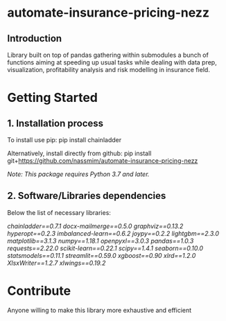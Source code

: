 # automate-insurance-pricing-nezz

## Introduction
Library built on top of pandas gathering within submodules a bunch of functions aiming at speeding up usual tasks while dealing with data prep, visualization, profitability analysis and risk modelling in insurance field.


# Getting Started

## 1.	Installation process

To install use pip: pip install chainladder

Alternatively, install directly from github: pip install git+https://github.com/nassmim/automate-insurance-pricing-nezz

*Note: This package requires Python 3.7 and later.*

## 2.	Software/Libraries dependencies

Below the list of necessary libraries:

*chainladder==0.7.1
docx-mailmerge==0.5.0
graphviz==0.13.2
hyperopt==0.2.3
imbalanced-learn==0.6.2
joypy==0.2.2
lightgbm==2.3.0
matplotlib==3.1.3
numpy==1.18.1
openpyxl==3.0.3
pandas==1.0.3
requests==2.22.0
scikit-learn==0.22.1
scipy==1.4.1
seaborn==0.10.0
statsmodels==0.11.1
streamlit==0.59.0
xgboost==0.90
xlrd==1.2.0
XlsxWriter==1.2.7
xlwings==0.19.2*


# Contribute
Anyone willing to make this library more exhaustive and efficient  
